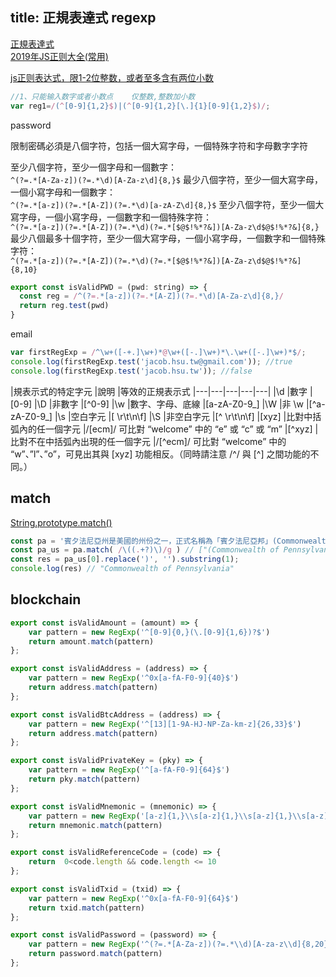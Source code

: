 title: 正規表達式 regexp
---

[正規表達式](https://developer.mozilla.org/zh-TW/docs/Web/JavaScript/Guide/Regular_Expressions)  
[2019年JS正则大全(常用)](https://kknews.cc/zh-tw/code/6amrlkm.html)  




[js正则表达式，限1-2位整数，或者至多含有两位小数](https://blog.csdn.net/bestcxx/article/details/60772406)

```js
//1、只能输入数字或者小数点    仅整数,整数加小数
var reg1=/(^[0-9]{1,2}$)|(^[0-9]{1,2}[\.]{1}[0-9]{1,2}$)/;
```

password

限制密碼必須是八個字符，包括一個大寫字母，一個特殊字符和字母數字字符

至少八個字符，至少一個字母和一個數字：  
`^(?=.*[A-Za-z])(?=.*\d)[A-Za-z\d]{8,}$`
最少八個字符，至少一個大寫字母，一個小寫字母和一個數字：  
`^(?=.*[a-z])(?=.*[A-Z])(?=.*\d)[a-zA-Z\d]{8,}$`
至少八個字符，至少一個大寫字母，一個小寫字母，一個數字和一個特殊字符：  
`^(?=.*[a-z])(?=.*[A-Z])(?=.*\d)(?=.*[$@$!%*?&])[A-Za-z\d$@$!%*?&]{8,}`
最少八個最多十個字符，至少一個大寫字母，一個小寫字母，一個數字和一個特殊字符：  
`^(?=.*[a-z])(?=.*[A-Z])(?=.*\d)(?=.*[$@$!%*?&])[A-Za-z\d$@$!%*?&]{8,10}`

```js
export const isValidPWD = (pwd: string) => {
  const reg = /^(?=.*[a-z])(?=.*[A-Z])(?=.*\d)[A-Za-z\d]{8,}/
  return reg.test(pwd)
}
```


email

```js
var firstRegExp = /^\w+([-+.]\w+)*@\w+([-.]\w+)*\.\w+([-.]\w+)*$/;
console.log(firstRegExp.test('jacob.hsu.tw@gmail.com')); //true
console.log(firstRegExp.test('jacob.hsu.tw')); //false
```

|規表示式的特定字元	|說明	|等效的正規表示式
|---|---|---|---|---|
|\d	|數字	|[0-9]
|\D	|非數字	|[^0-9]
|\w	|數字、字母、底線	|[a-zA-Z0-9_]
|\W	|非 \w	|[^a-zA-Z0-9_]
|\s	|空白字元	|[ \r\t\n\f]
|\S	|非空白字元	|[^ \r\t\n\f]
|[xyz]	|比對中括弧內的任一個字元	|/[ecm]/ 可比對 “welcome” 中的 “e” 或 “c” 或 “m”
|[^xyz]	|比對不在中括弧內出現的任一個字元	|/[^ecm]/ 可比對 “welcome” 中的 “w”、”l”、”o”，可見出其與 [xyz] 功能相反。（同時請注意 /^/ 與 [^] 之間功能的不同。）

## match

[String.prototype.match()](https://developer.mozilla.org/zh-TW/docs/Web/JavaScript/Reference/Global_Objects/String/match)

```js
const pa = '賓夕法尼亞州是美國的州份之一，正式名稱為「賓夕法尼亞邦」(Commonwealth of Pennsylvania)';
const pa_us = pa.match( /\((.+?)\)/g ) // ["(Commonwealth of Pennsylvania)"]
const res = pa_us[0].replace(')', '').substring(1);
console.log(res) // "Commonwealth of Pennsylvania"
```

## blockchain

```js
export const isValidAmount = (amount) => {
    var pattern = new RegExp('^[0-9]{0,}(\.[0-9]{1,6})?$')
    return amount.match(pattern)
};

export const isValidAddress = (address) => {
    var pattern = new RegExp('^0x[a-fA-F0-9]{40}$')
    return address.match(pattern)
};

export const isValidBtcAddress = (address) => {
    var pattern = new RegExp('^[13][1-9A-HJ-NP-Za-km-z]{26,33}$')
    return address.match(pattern)
};

export const isValidPrivateKey = (pky) => {
    var pattern = new RegExp('^[a-fA-F0-9]{64}$')
    return pky.match(pattern)
};

export const isValidMnemonic = (mnemonic) => {
    var pattern = new RegExp('[a-z]{1,}\\s[a-z]{1,}\\s[a-z]{1,}\\s[a-z]{1,}\\s[a-z]{1,}\\s[a-z]{1,}\\s[a-z]{1,}\\s[a-z]{1,}\\s[a-z]{1,}\\s[a-z]{1,}\\s[a-z]{1,}\\s[a-z]{1,}$')
    return mnemonic.match(pattern)
};

export const isValidReferenceCode = (code) => {
    return  0<code.length && code.length <= 10
};

export const isValidTxid = (txid) => {
    var pattern = new RegExp('^0x[a-fA-F0-9]{64}$')
    return txid.match(pattern)
};

export const isValidPassword = (password) => {
    var pattern = new RegExp('^(?=.*[A-Za-z])(?=.*\\d)[A-za-z\\d]{8,20}$')
    return password.match(pattern)
};
```
